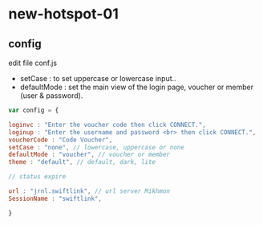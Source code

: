 # new-hotspot-01

## config
edit file conf.js

- setCase : to set uppercase or lowercase input..
- defaultMode : set the main view of the login page, voucher or member (user & password).

```javascript
var config = {

loginvc : "Enter the voucher code then click CONNECT.",
loginup : "Enter the username and password <br> then click CONNECT.",
voucherCode : "Code Voucher",
setCase : "none", // lowercase, uppercase or none
defaultMode : "voucher", // voucher or member
theme : "default", // default, dark, lite

// status expire

url : "jrnl.swiftlink", // url server Mikhmon
SessionName : "swiftlink", 

}
```
